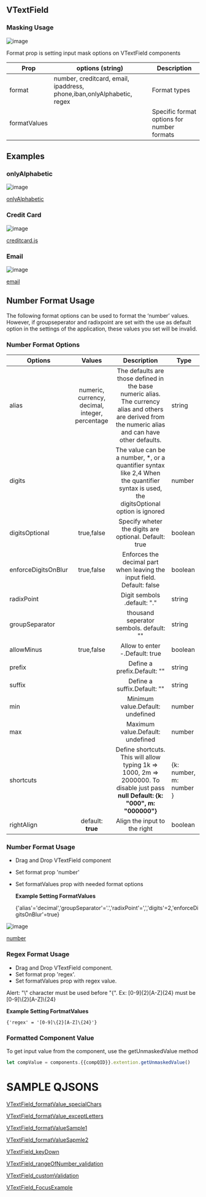 ## VTextField

### Masking Usage

![image](https://cdn.softtech.com.tr/ngsp-quick/nemo/dev/mdImages/VTextField/textfield-1.png)

Format prop is setting input mask options on VTextField components

| Prop         | options (string)                            | Description                                |
| ------------ | ------------------------------------------- | ------------------------------------------ |
| format       | number, creditcard, email, ipaddress, phone,iban,onlyAlphabetic, regex | Format types                               |
| formatValues |                                             | Specific format options for number formats |


## Examples

### onlyAlphabetic 

![image](https://cdn.softtech.com.tr/ngsp-quick/nemo/dev/mdImages/VTextField/textfield-2.png)

<a href="https://studio.onplateau.com/quick/?q=/qjsons/onlyAlphabetic.qjson"  target="_blank">onlyAlphabetic</a>


### Credit Card

![image](https://cdn.softtech.com.tr/ngsp-quick/nemo/dev/mdImages/VTextField/textfield-3.png)

[creditcard.js](https://cdn.softtech.com.tr/ngsp-quick/nemo/dev/mdScripts/VTextField/creditcard.js)

### Email

![image](https://cdn.softtech.com.tr/ngsp-quick/nemo/dev/mdImages/VTextField/textfield-4.png)

<a href="https://studio.onplateau.com/quick/?q=/qjsons/email.qjson"  target="_blank">email</a>



## Number Format Usage

The following format options can be used to format the ‘number’ values. However, if groupseperator and radixpoint are set with the use as default option in the settings of the application, these values you set will be invalid.

### Number Format Options

| Options             |                     Values                      |                         Description                          | Type    |
| ------------------- | :---------------------------------------------: | :----------------------------------------------------------: | ------- |
| alias               | numeric, currency, decimal, integer, percentage | The defaults are those defined in the base numeric alias. The currency alias and others are derived from the numeric alias and can have other defaults. | string  |
| digits              |                                                 | The value can be a number, *, or a quantifier syntax like 2,4 When the quantifier syntax is used, the digitsOptional option is ignored | number  |
| digitsOptional      |                   true,false                    |    Specify wheter the digits are optional. Default: true     | boolean |
| enforceDigitsOnBlur |                   true,false                    | Enforces the decimal part when leaving the input field. Default: false | boolean |
| radixPoint          |                                                 |                 Digit sembols .default: "."                  | string  |
| groupSeparator      |                                                 |           thousand seperator sembols. default: ""            | string  |
| allowMinus          |                   true,false                    |                Allow to enter -.Default: true                | boolean |
| prefix              |                                                 |                 Define a prefix.Default: ""                  | string  |
| suffix              |                                                 |                 Define a suffix.Default: ""                  | string  |
| min                 |                                                 |               Minimum value.Default: undefined               | number  |
| max                 |                                                 |               Maximum value.Default: undefined               | number  |
|shortcuts|  | Define shortcuts. This will allow typing 1k => 1000, 2m => 2000000. To disable just pass **null** **Default: {k: "000", m: "000000"}** | {k: number, m: number }
| rightAlign          |              default: **true**                  |               Align the input to the right             | boolean  |


### Number Format Usage

- Drag and Drop VTextField component

- Set format prop 'number'

- Set formatValues prop with needed format options 

  **Example Setting FormatValues**

  {'alias'='decimal','groupSeparator'='.','radixPoint'=',','digits'=2,'enforceDigitsOnBlur'=true}


![image](https://cdn.softtech.com.tr/ngsp-quick/nemo/dev/mdImages/VTextField/textfield-5.png)

<a href="https://studio.onplateau.com/quick/?q=/qjsons/number.qjson"  target="_blank">number</a>



### Regex Format Usage
- Drag and Drop VTextField component. 
- Set format prop 'regex'.
- Set formatValues prop with regex value.

Alert: "\\" character must be used before "{". Ex: [0-9]{2}[A-Z]{24} must be [0-9]\\{2}[A-Z]\\{24}

  **Example Setting FortmatValues**

    {'regex' = '[0-9]\{2}[A-Z]\{24}'}



### Formatted Component Value
To get input value from the component, use the getUnmaskedValue method
```ts
let compValue = components.{{compQID}}.extention.getUnmaskedValue()
```

# SAMPLE QJSONS
<a href="https://studio.onplateau.com/quick/?q=/qjsons/VTextField_formatValue_specialChars.qjson"  target="_blank">VTextField_formatValue_specialChars</a>

<a href="https://studio.onplateau.com/quick/?q=/qjsons/VTextField_formatValue_exceptLetters.qjson"  target="_blank">VTextField_formatValue_exceptLetters</a>

<a href="https://studio.onplateau.com/quick/?q=/qjsons/VTextField_formatValueSample1.qjson"  target="_blank">VTextField_formatValueSample1</a>

<a href="https://studio.onplateau.com/quick/?q=/qjsons/VTextField_formatValueSapmle2.qjson"  target="_blank">VTextField_formatValueSapmle2</a>

<a href="https://studio.onplateau.com/quick/?q=/qjsons/VTextField_keyDown.qjson"  target="_blank">VTextField_keyDown</a>

<a href="https://studio.onplateau.com/quick/?q=/qjsons/VTextField_rangeOfNumber_validation.qjson"  target="_blank">VTextField_rangeOfNumber_validation</a>

<a href="https://studio.onplateau.com/quick/?q=/qjsons/VTextField_customValidation.qjson"  target="_blank">VTextField_customValidation</a>

<a href="https://studio.onplateau.com/quick/?q=/qjsons/VTextField_FocusExample.qjson"  target="_blank">VTextField_FocusExample</a>


<!-- NLP: Input alanı kullanımı | Textfield | Textfield kullanımı | Girdi yazma | Sayı değeri girme | Input formatlama | Kullanıcıdan input alma | İnteraktif olarak veri girme | Input değerini başka componentte kullanma | Input değerini nasıl tutarım | Kullanıcıdan data alma | Kullanıcıdan nasıl data alırım | Yazı girme | Sayı girme | Girilen değere karakter sınırı eklemek istiyorum | Alana değer girilemesin istiyrum | Textfield disable yapma | Input | Text input | Standart input | Textfield formatları | Textfield properties | Textfield methods | Textfield formats -->